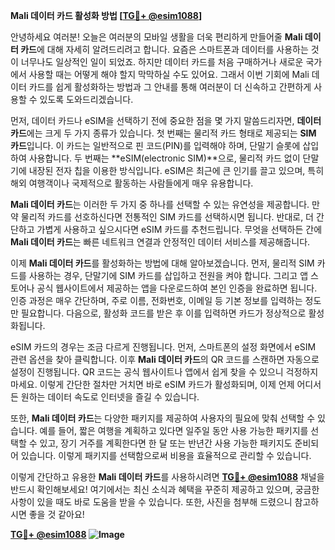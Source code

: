 **Mali 데이터 카드 활성화 방법 [[TG💪+ @esim1088](https://t.me/s/esim1088)]**

안녕하세요 여러분! 오늘은 여러분의 모바일 생활을 더욱 편리하게 만들어줄 **Mali 데이터 카드**에 대해 자세히 알려드리려고 합니다. 요즘은 스마트폰과 데이터를 사용하는 것이 너무나도 일상적인 일이 되었죠. 하지만 데이터 카드를 처음 구매하거나 새로운 국가에서 사용할 때는 어떻게 해야 할지 막막하실 수도 있어요. 그래서 이번 기회에 Mali 데이터 카드를 쉽게 활성화하는 방법과 그 안내를 통해 여러분이 더 신속하고 간편하게 사용할 수 있도록 도와드리겠습니다.

먼저, 데이터 카드나 eSIM을 선택하기 전에 중요한 점을 몇 가지 말씀드리자면, **데이터 카드**에는 크게 두 가지 종류가 있습니다. 첫 번째는 물리적 카드 형태로 제공되는 **SIM 카드**입니다. 이 카드는 일반적으로 핀 코드(PIN)를 입력해야 하며, 단말기 슬롯에 삽입하여 사용합니다. 두 번째는 **eSIM(electronic SIM)**으로, 물리적 카드 없이 단말기에 내장된 전자 칩을 이용한 방식입니다. eSIM은 최근에 큰 인기를 끌고 있으며, 특히 해외 여행객이나 국제적으로 활동하는 사람들에게 매우 유용합니다.

**Mali 데이터 카드**는 이러한 두 가지 중 하나를 선택할 수 있는 유연성을 제공합니다. 만약 물리적 카드를 선호하신다면 전통적인 SIM 카드를 선택하시면 됩니다. 반대로, 더 간단하고 가볍게 사용하고 싶으시다면 eSIM 카드를 추천드립니다. 무엇을 선택하든 간에 **Mali 데이터 카드**는 빠른 네트워크 연결과 안정적인 데이터 서비스를 제공해줍니다.

이제 **Mali 데이터 카드**를 활성화하는 방법에 대해 알아보겠습니다. 먼저, 물리적 SIM 카드를 사용하는 경우, 단말기에 SIM 카드를 삽입하고 전원을 켜야 합니다. 그리고 앱 스토어나 공식 웹사이트에서 제공하는 앱을 다운로드하여 본인 인증을 완료하면 됩니다. 인증 과정은 매우 간단하며, 주로 이름, 전화번호, 이메일 등 기본 정보를 입력하는 정도만 필요합니다. 다음으로, 활성화 코드를 받은 후 이를 입력하면 카드가 정상적으로 활성화됩니다.

eSIM 카드의 경우는 조금 다르게 진행됩니다. 먼저, 스마트폰의 설정 화면에서 eSIM 관련 옵션을 찾아 클릭합니다. 이후 **Mali 데이터 카드**의 QR 코드를 스캔하면 자동으로 설정이 진행됩니다. QR 코드는 공식 웹사이트나 앱에서 쉽게 찾을 수 있으니 걱정하지 마세요. 이렇게 간단한 절차만 거치면 바로 eSIM 카드가 활성화되며, 이제 언제 어디서든 원하는 데이터 속도로 인터넷을 즐길 수 있습니다.

또한, **Mali 데이터 카드**는 다양한 패키지를 제공하여 사용자의 필요에 맞춰 선택할 수 있습니다. 예를 들어, 짧은 여행을 계획하고 있다면 일주일 동안 사용 가능한 패키지를 선택할 수 있고, 장기 거주를 계획한다면 한 달 또는 반년간 사용 가능한 패키지도 준비되어 있습니다. 이렇게 패키지를 선택함으로써 비용을 효율적으로 관리할 수 있습니다.

이렇게 간단하고 유용한 **Mali 데이터 카드**를 사용하시려면 **[TG💪+ @esim1088](https://t.me/s/esim1088)** 채널을 반드시 확인해보세요! 여기에서는 최신 소식과 혜택을 꾸준히 제공하고 있으며, 궁금한 사항이 있을 때도 바로 도움을 받을 수 있습니다. 또한, 사진을 첨부해 드렸으니 참고하시면 좋을 것 같아요!

**[TG💪+ @esim1088](https://t.me/s/esim1088) ![Image](https://i.postimg.cc/Y0z9fWf4/image.png)**